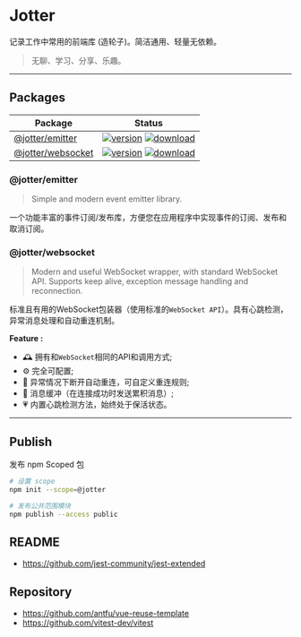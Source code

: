 # Jotter

记录工作中常用的前端库 (造轮子)。简洁通用、轻量无依赖。

> 无聊、学习、分享、乐趣。



---



## Packages

| Package                                                      | Status                                                       |
| ------------------------------------------------------------ | ------------------------------------------------------------ |
| [@jotter/emitter](https://github.com/Meqn/jotter/tree/main/libs/emitter) | [![version](https://img.shields.io/npm/v/@jotter/emitter?style=flat-square)](https://www.npmjs.com/package/@jotter/emitter) [![download](https://img.shields.io/npm/dm/@jotter/emitter?style=flat-square)](https://www.npmjs.com/package/@jotter/emitter) |
| [@jotter/websocket](https://github.com/Meqn/jotter/tree/main/libs/websocket) | [![version](https://img.shields.io/npm/v/@jotter/websocket?style=flat-square)](https://www.npmjs.com/package/@jotter/websocket) [![download](https://img.shields.io/npm/dm/@jotter/websocket?style=flat-square)](https://www.npmjs.com/package/@jotter/websocket) |



### @jotter/emitter
> Simple and modern event emitter library.  

一个功能丰富的事件订阅/发布库，方便您在应用程序中实现事件的订阅、发布和取消订阅。



### @jotter/websocket
> Modern and useful WebSocket wrapper, with standard WebSocket API. Supports keep alive, exception message handling and reconnection.  

标准且有用的WebSocket包装器（使用标准的`WebSocket API`）。具有心跳检测，异常消息处理和自动重连机制。

**Feature :**
* 🕰 拥有和`WebSocket`相同的API和调用方式;
* ⚙️ 完全可配置;
* 🧬 异常情况下断开自动重连，可自定义重连规则;
* 📮 消息缓冲（在连接成功时发送累积消息）;
* 💗 内置心跳检测方法，始终处于保活状态。



---



## Publish

发布 npm Scoped 包

```bash
# 设置 scope
npm init --scope=@jotter

# 发布公共范围模块
npm publish --access public
```

## README
- https://github.com/jest-community/jest-extended

## Repository
- https://github.com/antfu/vue-reuse-template
- https://github.com/vitest-dev/vitest

